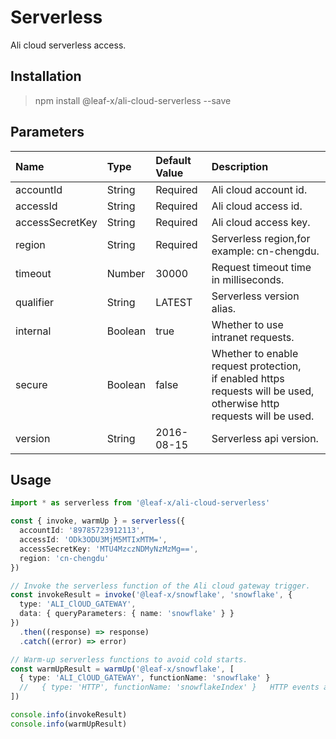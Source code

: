 # Serverless

Ali cloud serverless access.

## Installation

> npm install @leaf-x/ali-cloud-serverless --save

## Parameters

| Name            | Type    | Default Value | Description                                                                                                                  |
| :-------------- | :------ | :------------ | :--------------------------------------------------------------------------------------------------------------------------- |
| accountId       | String  | Required      | Ali cloud account id.                                                                                                        |
| accessId        | String  | Required      | Ali cloud access id.                                                                                                         |
| accessSecretKey | String  | Required      | Ali cloud access key.                                                                                                        |
| region          | String  | Required      | Serverless region,for example: cn-chengdu.                                                                                   |
| timeout         | Number  | 30000         | Request timeout time in milliseconds.                                                                                        |
| qualifier       | String  | LATEST        | Serverless version alias.                                                                                                    |
| internal        | Boolean | true          | Whether to use intranet requests.                                                                                            |
| secure          | Boolean | false         | Whether to enable request protection, <br>if enabled https requests will be used, otherwise http requests will be used.</br> |
| version         | String  | 2016-08-15    | Serverless api version.                                                                                                      |

## Usage

```typescript
import * as serverless from '@leaf-x/ali-cloud-serverless'

const { invoke, warmUp } = serverless({
  accountId: '89785723912113',
  accessId: 'ODk3ODU3MjM5MTIxMTM=',
  accessSecretKey: 'MTU4MzczNDMyNzMzMg==',
  region: 'cn-chengdu'
})

// Invoke the serverless function of the Ali cloud gateway trigger.
const invokeResult = invoke('@leaf-x/snowflake', 'snowflake', {
  type: 'ALI_ClOUD_GATEWAY',
  data: { queryParameters: { name: 'snowflake' } }
})
  .then((response) => response)
  .catch((error) => error)

// Warm-up serverless functions to avoid cold starts.
const warmUpResult = warmUp('@leaf-x/snowflake', [
  { type: 'ALI_ClOUD_GATEWAY', functionName: 'snowflake' }
  //   { type: 'HTTP', functionName: 'snowflakeIndex' }   HTTP events are not supported for now, and will be added later.
])

console.info(invokeResult)
console.info(warmUpResult)
```
